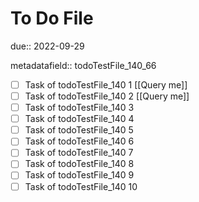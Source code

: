 # To Do File

due:: 2022-09-29

metadatafield:: todoTestFile_140_66

- [ ] Task of todoTestFile_140 1 [[Query me]]
- [ ] Task of todoTestFile_140 2 [[Query me]]
- [ ] Task of todoTestFile_140 3
- [ ] Task of todoTestFile_140 4
- [ ] Task of todoTestFile_140 5
- [ ] Task of todoTestFile_140 6
- [ ] Task of todoTestFile_140 7
- [ ] Task of todoTestFile_140 8
- [ ] Task of todoTestFile_140 9
- [ ] Task of todoTestFile_140 10